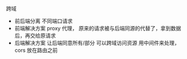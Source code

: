 跨域 
- 前后端分离 不同端口请求
 - 前端解决方案
   proxy 代理， 原来的请求被与后端同源的代替了，拿到数据后，再交给原请求
 - 后端解决方案
  让后端同意所有/部分 可以跨域访问资源
  用中间件来处理， cors 放在路由之前